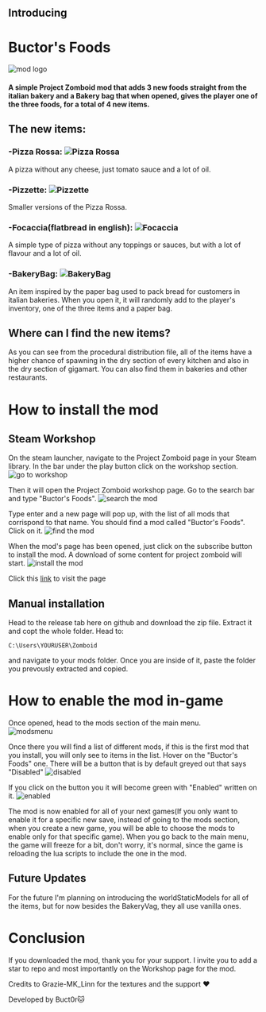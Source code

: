 ## Introducing 

# Buctor's Foods
![mod logo](poster.png)
#### A simple Project Zomboid mod that adds 3 new foods straight from the italian bakery and a Bakery bag that when opened, gives the player one of the three foods, for a total of 4 new items.

## The new items:

### -Pizza Rossa: ![Pizza Rossa](media/textures/item_PizzaRossa.png)
A pizza without any cheese, just tomato sauce and a lot of oil.



### -Pizzette: ![Pizzette](media/textures/item_Pizzette.png)
Smaller versions of the Pizza Rossa.

### -Focaccia(flatbread in english): ![Focaccia](media/textures/item_Focaccia.png)
A simple type of pizza without any toppings or sauces, but with a lot of flavour and a lot of oil.


### -BakeryBag: ![BakeryBag](media/textures/item_BakeryBag.png)
An item inspired by the paper bag used to pack bread for customers in italian bakeries. When you open it, it will randomly add to the player's inventory, one of the three items and a paper bag.

## Where can I find the new items?
As you can see from the procedural distribution file, all of the items have a higher chance of spawning in the dry section of every kitchen and also in the dry section of gigamart. You can also find them in bakeries and other restaurants.

# How to install the mod
## Steam Workshop
On the steam launcher, navigate to the Project Zomboid page in your Steam library. In the bar under the play button click on the workshop section.
![go to workshop](repoimgs/gotoworkshop.png)

Then it will open the Project Zomboid workshop page. Go to the search bar and type "Buctor's Foods".
![search the mod](repoimgs/search.png)

Type enter and a new page will pop up, with the list of all mods that corrispond to that name. You should find a mod called "Buctor's Foods". Click on it.
![find the mod](repoimgs/find.png)

When the mod's page has been opened, just click on the subscribe button to install the mod. A download of some content for project zomboid will start.
![install the mod](repoimgs/install.png)

Click this [link](https://steamcommunity.com/sharedfiles/filedetails/?id=3461991101) to visit the page

## Manual installation
Head to the release tab here on github and download the zip file. Extract it and copt the whole folder. Head to:
```
C:\Users\YOURUSER\Zomboid
```
and navigate to your mods folder. Once you are inside of it, paste the folder you prevously extracted and copied. 

# How to enable the mod in-game
Once opened, head to the mods section of the main menu.\
![modsmenu](repoimgs/modstab.png)

Once there you will find a list of different mods, if this is the first mod that you install, you will only see to items in the list. Hover on the "Buctor's Foods" one. There will be a button that is by default greyed out that says "Disabled"
![disabled](repoimgs/unactivated.png)

If you click on the button you it will become green with "Enabled" written on it.
![enabled](repoimgs/activated.png) 

The mod is now enabled for all of your next games(If you only want to enable it for a specific new save, instead of going to the mods section, when you create a new game, you will be able to choose the mods to enable only for that specific game). When you go back to the main menu, the game will freeze for a bit, don't worry, it's normal, since the game is reloading the lua scripts to include the one in the mod.

## Future Updates
For the future I'm planning on introducing the worldStaticModels for all of the items, but for now besides the BakeryVag, they all use vanilla ones.

# Conclusion
If you downloaded the mod, thank you for your support. I invite you to add a star to repo and most importantly on the Workshop page for the mod.

Credits to Grazie-MK_Linn for the textures and the support ❤️

Developed by Buct0r🐱